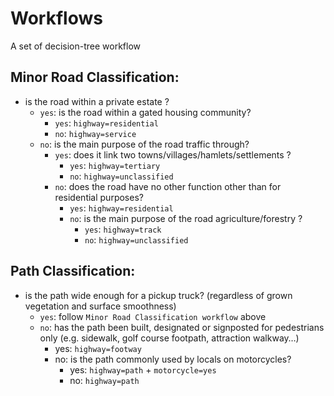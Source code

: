 # Workflows

A set of decision-tree workflow

## Minor Road Classification:

- is the road within a private estate ?
  - `yes`: is the road within a gated housing community?
    - `yes`: `highway=residential`
    - `no`: `highway=service`
  - `no`: is the main purpose of the road traffic through?
    - `yes`: does it link two towns/villages/hamlets/settlements ? 
      - `yes`: `highway=tertiary`
      - `no`: `highway=unclassified`
    - `no`:  does the road have no other function other than for residential purposes?
      - `yes`: `highway=residential`
      - `no`: is the main purpose of the road agriculture/forestry ?
        - `yes`: `highway=track`
        - `no`: `highway=unclassified`

## Path Classification:

- is the path wide enough for a pickup truck? (regardless of grown vegetation and surface smoothness)
    - `yes`: follow `Minor Road Classification workflow` above
    - `no`: has the path been built, designated or signposted for pedestrians only (e.g. sidewalk, golf course footpath, attraction walkway…)
        - yes: `highway=footway`
        - no: is the path commonly used by locals on motorcycles?
            - yes: `highway=path` + `motorcycle=yes`
            - no: `highway=path`
